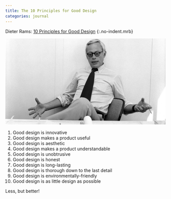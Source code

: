 ```yaml
---
title: The 10 Principles for Good Design
categories: journal
---
```

Dieter Rams: [10 Principles for Good Design](https://readymag.com/shuffle/dieter-rams/)
{:.no-indent.mrb}

![Middle-aged Dieter Rams](/i/dieter-rams-braun.jpg)

1. Good design is innovative
2. Good design makes a product useful
3. Good design is aesthetic
4. Good design makes a product understandable
5. Good design is unobtrusive
6. Good design is honest
7. Good design is long-lasting
8. Good design is thorough down to the last detail
9. Good design is environmentally-friendly
10. Good design is as little design as possible

Less, but better!